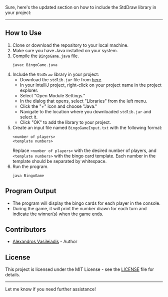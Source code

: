 Sure, here's the updated section on how to include the StdDraw library in your project:

---

## How to Use
1. Clone or download the repository to your local machine.
2. Make sure you have Java installed on your system.
3. Compile the `BingoGame.java` file.
   ```
   javac BingoGame.java
   ```
4. Include the `StdDraw` library in your project:
   - Download the `stdlib.jar` file from [here](https://introcs.cs.princeton.edu/java/stdlib/).
   - In your IntelliJ project, right-click on your project name in the project explorer.
   - Select "Open Module Settings."
   - In the dialog that opens, select "Libraries" from the left menu.
   - Click the "+" icon and choose "Java."
   - Navigate to the location where you downloaded `stdlib.jar` and select it.
   - Click "OK" to add the library to your project.
5. Create an input file named `BingoGameInput.txt` with the following format:
   ```
   <number of players>
   <template numbers>
   ```
   Replace `<number of players>` with the desired number of players, and `<template numbers>` with the bingo card template. Each number in the template should be separated by whitespace.
6. Run the program.
   ```
   java BingoGame
   ```

## Program Output
- The program will display the bingo cards for each player in the console.
- During the game, it will print the number drawn for each turn and indicate the winner(s) when the game ends.

## Contributors
- [Alexandros Vasileiadis](https://github.com/Alexandros-Vasileiadis) - Author

## License
This project is licensed under the MIT License - see the [LICENSE](LICENSE) file for details.

---

Let me know if you need further assistance!

